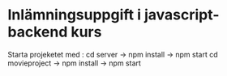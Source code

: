 # Inlämningsuppgift i javascript-backend kurs



Starta projeketet med :
cd server -> npm install -> npm start
cd movieproject -> npm install -> npm start
